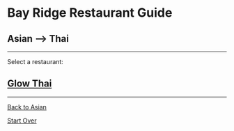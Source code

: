 # Bay Ridge Restaurant Guide
## Asian --> Thai
---
Select a restaurant:
## [Glow Thai](http://glowthai.com/)
---
[Back to Asian](../asian.md)

[Start Over](../home.md)